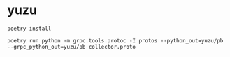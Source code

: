 # yuzu


```
poetry install
```

```
poetry run python -m grpc.tools.protoc -I protos --python_out=yuzu/pb --grpc_python_out=yuzu/pb collector.proto
```
